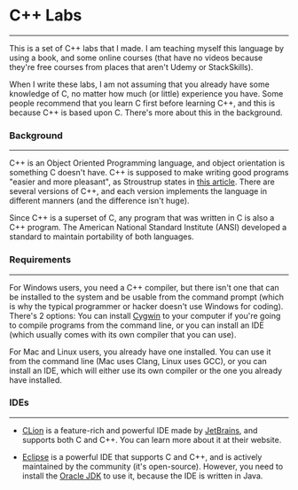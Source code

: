 # C++ Labs
--------------------
This is a set of C++ labs that I made. I am teaching myself this language by using a book, and some online courses (that have no videos because they're free courses from places that aren't Udemy or StackSkills).

When I write these labs, I am not assuming that you already have some knowledge of C, no matter how much (or little) experience you have. Some people recommend that you learn C first before learning C++, and this is because C++ is based upon C. There's more about this in the background.

### Background
--------------------
C++ is an Object Oriented Programming language, and object orientation is something C doesn't have. C++ is supposed to make writing good programs "easier and more pleasant", as Stroustrup states in [this article](https://mathbits.com/MathBits/CompSci/Introduction/history.htm). There are several versions of C++, and each version implements the language in different manners (and the difference isn't huge).

Since C++ is a superset of C, any program that was written in C is also a C++ program. The American National Standard Institute (ANSI) developed a standard to maintain portability of both languages.

### Requirements
--------------------
For Windows users, you need a C++ compiler, but there isn't one that can be installed to the system and be usable from the command prompt (which is why the typical programmer or hacker doesn't use Windows for coding). There's 2 options: You can install [Cygwin](http://cygwin.com/) to your computer if you're going to compile programs from the command line, or you can install an IDE (which usually comes with its own compiler that you can use).

For Mac and Linux users, you already have one installed. You can use it from the command line (Mac uses Clang, Linux uses GCC), or you can install an IDE, which will either use its own compiler or the one you already have installed.

### IDEs
--------------------
* [CLion](https://www.jetbrains.com/clion/) is a feature-rich and powerful IDE made by [JetBrains](https://www.jetbrains.com), and supports both C and C++. You can learn more about it at their website.

* [Eclipse](http://eclipse.org) is a powerful IDE that supports C and C++, and is actively maintained by the community (it's open-source). However, you need to install the [Oracle JDK](http://www.oracle.com/technetwork/java/javase/downloads/index.html) to use it, because the IDE is written in Java.

